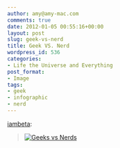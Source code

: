 ```yaml
---
author: amy@amy-mac.com
comments: true
date: 2012-01-05 00:55:16+00:00
layout: post
slug: geek-vs-nerd
title: Geek VS. Nerd
wordpress_id: 536
categories:
- Life the Universe and Everything
post_format:
- Image
tags:
- geek
- infographic
- nerd
---
```


[iambeta](http://iambeta.tumblr.com/post/15314080408/geek-vs-nerd):


> [![Geeks vs Nerds](http://www.mastersinit.org/geeks-vs-nerds/geek-nerd.jpg)](http://www.mastersinit.org/geeks-vs-nerds/)
